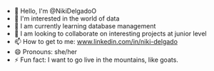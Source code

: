 - 👋 Hello, I'm @NikiDelgadoO
- 👀 I'm interested in the world of data
- 🌱 I am currently learning database management
- 💞️ I am looking to collaborate on interesting projects at junior level
- 📫 How to get to me: www.linkedin.com/in/niki-delgado
- 😄 Pronouns: she/her
- ⚡ Fun fact: I want to go live in the mountains, like goats. 
  
<!---
NikiDelgadoO/NikiDelgadoO is a ✨ special ✨ repository because its `README.md` (this file) appears on your GitHub profile.
You can click the Preview link to take a look at your changes.
--->
